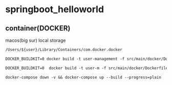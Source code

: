 # springboot_helloworld


## container(DOCKER) 

 macos(big sur) local storage
```dockerfile
/Users/${user}/Library/Containers/com.docker.docker
```

```dockerfile
DOCKER_BUILDKIT=0 docker build -t user-management -f src/main/docker/Dockerfile . 
```

```dockerfile
DOCKER_BUILDKIT=0  docker build -t user-m -f src/main/docker/Dockerfile --build-arg JAR_FILE=target/*.jar --build-arg PORT=8080 --build-arg DEBUG_PORT=5005  . 
```

```dockerfile
docker-compose down -v && docker-compose up --build --progress=plain
```
